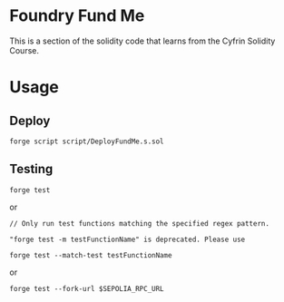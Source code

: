 # Foundry Fund Me

This is a section of the solidity code that learns from the Cyfrin Solidity Course.



# Usage

## Deploy

```
forge script script/DeployFundMe.s.sol
```

## Testing
```
forge test
```

or 

```
// Only run test functions matching the specified regex pattern.

"forge test -m testFunctionName" is deprecated. Please use 

forge test --match-test testFunctionName
```

or

```
forge test --fork-url $SEPOLIA_RPC_URL
```


